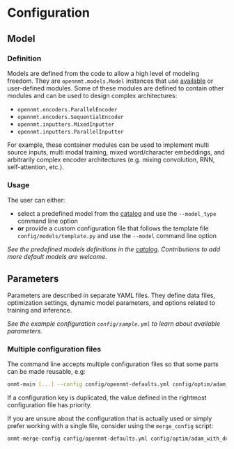 # Configuration

## Model

### Definition

Models are defined from the code to allow a high level of modeling freedom. They are `opennmt.models.Model` instances that use [available](package/opennmt.html) or user-defined modules. Some of these modules are defined to contain other modules and can be used to design complex architectures:

* `opennmt.encoders.ParallelEncoder`
* `opennmt.encoders.SequentialEncoder`
* `opennmt.inputters.MixedInputter`
* `opennmt.inputters.ParallelInputter`

For example, these container modules can be used to implement multi source inputs, multi modal training, mixed word/character embeddings, and arbitrarily complex encoder architectures (e.g. mixing convolution, RNN, self-attention, etc.).

### Usage

The user can either:

* select a predefined model from the [catalog](package/opennmt.models.catalog.html) and use the `--model_type` command line option
* **or** provide a custom configuration file that follows the template file `config/models/template.py` and use the `--model` command line option

*See the predefined models definitions in the [catalog](_modules/opennmt/models/catalog.html). Contributions to add more default models are welcome.*

## Parameters

Parameters are described in separate YAML files. They define data files, optimization settings, dynamic model parameters, and options related to training and inference.

*See the example configuration `config/sample.yml` to learn about available parameters.*

### Multiple configuration files

The command line accepts multiple configuration files so that some parts can be made reusable, e.g:

```bash
onmt-main [...] --config config/opennmt-defaults.yml config/optim/adam_with_decay.yml config/data/toy-ende.yml
```

If a configuration key is duplicated, the value defined in the rightmost configuration file has priority.

If you are unsure about the configuration that is actually used or simply prefer working with a single file, consider using the `merge_config` script:

```bash
onmt-merge-config config/opennmt-defaults.yml config/optim/adam_with_decay.yml config/data/toy-ende.yml > config/my_config.yml
```
